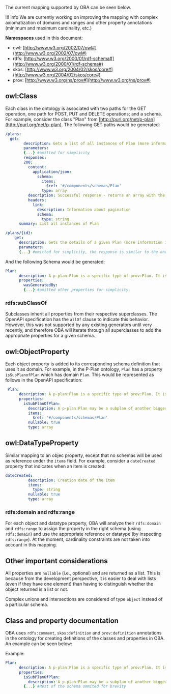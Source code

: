 The current mapping supported by OBA can be seen below.

!!! info
  We are currently working on improving the mapping with complex axiomatization of domains and ranges and other property annotations (minimum and maximum cardinality, etc.)

**Namespaces** used in this document:
  - owl: [http://www.w3.org/2002/07/owl#](http://www.w3.org/2002/07/owl#)
  - rdfs: [http://www.w3.org/2000/01/rdf-schema#](http://www.w3.org/2000/01/rdf-schema#)
  - skos: [http://www.w3.org/2004/02/skos/core#](http://www.w3.org/2004/02/skos/core#)
  - prov: [http://www.w3.org/ns/prov#](http://www.w3.org/ns/prov#)

## owl:Class

Each class in the ontology is associated with two paths for the GET operation, one path for POST, PUT and DELETE operations; and a schema. For example, consider the class "Plan" from [http://purl.org/net/p-plan](http://purl.org/net/p-plan). The following GET paths would be generated: 

```yaml
/plans:
  get:
        description: Gets a list of all instances of Plan (more information in http://purl.org/net/p-plan#Plan)
        parameters:
        {...} #omitted for simplicity
        responses:
        200:
          content:
            application/json:
              schema:
                items:
                  $ref: '#/components/schemas/Plan'
                type: array
          description: Successful response - returns an array with the instances of Plan.
          headers:
            link:
              description: Information about pagination
              schema:
                type: string
      summary: List all instances of Plan
```

```yaml
/plans/{id}:
    get:
      description: Gets the details of a given Plan (more information in http://purl.org/net/p-plan#Plan)
      parameters:
      {...} #omitted for simplicity, the response is similar to the one above
```
And the following Schema would be generated:

```yaml
Plan:
      description: A p-plan:Plan is a specific type of prov:Plan. It is composed of smaller steps that use and produce Variables.
      properties:
        wasGeneratedBy:
        {...} #omitted other properties for simplicity.
```

### rdfs:subClassOf

Subclasses inherit all properties from their respective superclasses. The OpenAPI specification has the `allOf` clause to indicate this behavior. However, this was not supported by any existing generators until very recently, and therefore OBA will iterate through all superclasses to add the appropriate properties for a given schema.

## owl:ObjectProperty

Each object property is added to its corresponding schema definition that uses it as domain. For example, in the P-Plan ontology, `Plan` has a property `isSubPlanofPlan` which has domain `Plan`. This would be represented as follows in the OpenAPI specification:

```yaml
 Plan:
      description: A p-plan:Plan is a specific type of prov:Plan. It is composed of smaller steps that use and produce Variables.
      properties:
        isSubPlanOfPlan:
          description: A p-plan:Plan may be a subplan of another bigger p-plan:Plan. p-plan:isSubPlanOfPlan is used to state the link among the two different plans. 
          items:
            $ref: '#/components/schemas/Plan'
          nullable: true
          type: array
```

## owl:DataTypeProperty

Similar mapping to an objec property, except that no schemas will be used as reference under the `items` field. For example, consider a `dateCreated` property that indicates when an item is created:

```yaml
dateCreated:
          description: Creation date of the item
          items:
            type: string
          nullable: true
          type: array
```

### rdfs:domain and rdfs:range

For each object and datatype property, OBA will analyze their `rdfs:domain` and `rdfs:range` to assign the property in the right schema (using `rdfs:domain`) and use the appropriate reference or datatype (by inspecting `rdfs:range`). At the moment, cardinality constraints are not taken into account in this mapping.


## Other important considerations

All properties are `nullable` (i.e., optional) and are returned as a list. This is because from the development perspective, it is easier to deal with lists (even if they have one element) than having to distinguish whether the object returned is a list or not.

Complex unions and intersections are considered of type `object` instead of a particular schema.

## Class and property documentation
OBA uses `rdfs:comment`, `skos:definition` and `prov:definition` annotations in the ontology for creating definitions of the classes and properties in OBA. An example can be seen below: 

Example:
```yaml
Plan:
      description: A p-plan:Plan is a specific type of prov:Plan. It is composed of smaller steps that use and produce Variables.
      properties:
        isSubPlanOfPlan:
          description: A p-plan:Plan may be a subplan of another bigger p-plan:Plan. p-plan:isSubPlanOfPlan is used to state the link among the two different plans. Note that if p1 is a p-plan:subPlan of p2, p1will not necessarily be a step of p2. A multistep will represent p1 in p2, and link to p1 with the p-plan.hasStepDecomposition relationship.
        {...} #Rest of the schema ommited for brevity
```



